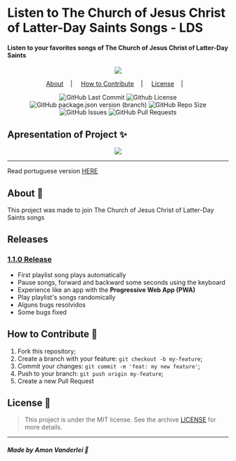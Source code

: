 <h1>Listen to The Church of Jesus Christ of Latter-Day Saints Songs - LDS</h1>
<h4>Listen to your favorites songs of The Church of Jesus Christ of Latter-Day Saints</h4>

<p align="center">
<image src="public/assets/logo.png"/></br>
</p>

<p align="center">
<a href="#about-memo">About</a>&nbsp;&nbsp;&nbsp; | &nbsp;&nbsp;&nbsp;
<a href="#how-to-contribute-">How to Contribute</a>&nbsp;&nbsp;&nbsp; | &nbsp;&nbsp;&nbsp;
<a href="#license-scroll">License</a>&nbsp;&nbsp;&nbsp; | &nbsp;&nbsp;&nbsp;
</p>

<p align="center">
<img alt="GitHub Last Commit" src="https://img.shields.io/github/last-commit/AmonVanderlei/LDS" />
<img alt="Github License" src="https://img.shields.io/github/license/AmonVanderlei/LDS" />
<img alt="GitHub package.json version (branch)" src="https://img.shields.io/github/package-json/v/amonvanderlei/lds/patch-1">
<img alt="GitHub Repo Size" src="https://img.shields.io/github/repo-size/amonvanderlei/lds" />
<img alt="GitHub Issues" src="https://img.shields.io/github/issues/amonvanderlei/lds" />
<img alt="GitHub Pull Requests" src="https://img.shields.io/github/issues-pr/amonvanderlei/lds" />
</p>

## Apresentation of Project :sparkles:

<p align="center">
<image src="public/assets/example.png" />
</p>

---

Read portuguese version [HERE](README-Portuguese.md)

## About :memo:

This project was made to join The Church of Jesus Christ of Latter-Day Saints songs

## Releases
<h3><a href="https://github.com/amonvanderlei/lds/releases/tag/1.1.0.">1.1.0 Release</a></h3>
<ul>
	<li>First playlist song plays automatically</li>
	<li>Pause songs, forward and backward some seconds using the keyboard</li>
	<li>Experience like an app with the <b>Progressive Web App (PWA)</b></li>
	<li>Play playlist's songs randomically</li>
	<li>Alguns bugs resolvidos</li>
	<li>Some bugs fixed</li>
</ul>

## How to Contribute 🤔

1. Fork this repository;
2. Create a branch with your feature: `git checkout -b my-feature`;
3. Commit your changes: `git commit -m 'feat: my new feature'`;
4. Push to your branch: `git push origin my-feature`;
5. Create a new Pull Request

## License :scroll:

> This project is under the MIT license. See the archive [LICENSE](LICENSE) for more details.

---

##### Made by Amon Vanderlei :wave: